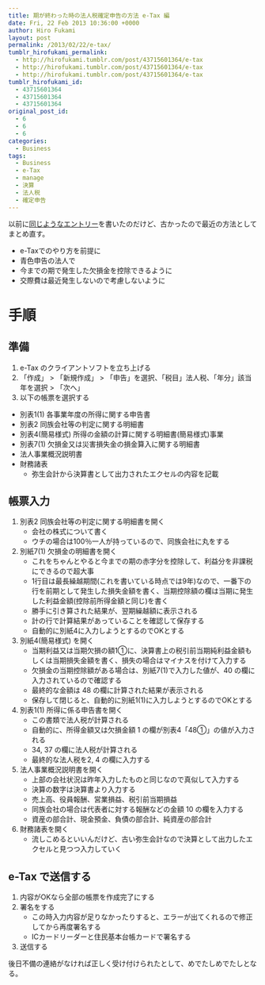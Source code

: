 ```yaml
---
title: 期が終わった時の法人税確定申告の方法 e-Tax 編
date: Fri, 22 Feb 2013 10:36:00 +0000
author: Hiro Fukami
layout: post
permalink: /2013/02/22/e-tax/
tumblr_hirofukami_permalink:
  - http://hirofukami.tumblr.com/post/43715601364/e-tax
  - http://hirofukami.tumblr.com/post/43715601364/e-tax
  - http://hirofukami.tumblr.com/post/43715601364/e-tax
tumblr_hirofukami_id:
  - 43715601364
  - 43715601364
  - 43715601364
original_post_id:
  - 6
  - 6
  - 6
categories:
  - Business
tags:
  - Business
  - e-Tax
  - manage
  - 決算
  - 法人税
  - 確定申告
---
```

以前に<a href="http://hirofukami.com/post/29678350839" target="_blank">同じようなエントリー</a>を書いたのだけど、古かったので最近の方法としてまとめ直す。

*   e-Taxでのやり方を前提に
*   青色申告の法人で
*   今までの期で発生した欠損金を控除できるように
*   交際費は最近発生しないので考慮しないように

<!--more-->

# 手順

## 準備

1.  e-Tax のクライアントソフトを立ち上げる
2.  「作成」 > 「新規作成」 > 「申告」を選択、「税目」法人税、「年分」該当年を選択 > 「次へ」
3.  以下の帳票を選択する

*   別表1(1) 各事業年度の所得に関する申告書
*   別表2 同族会社等の判定に関する明細書
*   別表4(簡易様式) 所得の金額の計算に関する明細書(簡易様式)事業
*   別表7(1) 欠損金又は災害損失金の損金算入に関する明細書
*   法人事業概況説明書
*   財務諸表 
    *   弥生会計から決算書として出力されたエクセルの内容を記載

## 帳票入力

1.  別表2 同族会社等の判定に関する明細書を開く 
    *   会社の株式について書く
    *   ウチの場合は100％一人が持っているので、同族会社に丸をする
2.  別紙7(1) 欠損金の明細書を開く 
    *   これをちゃんとやると今までの期の赤字分を控除して、利益分を非課税にできるので超大事
    *   1行目は最長繰越期間(これを書いている時点では9年)なので、一番下の行を前期として発生した損失金額を書く、当期控除額の欄は当期に発生した利益金額(控除前所得金額と同じ)を書く
    *   勝手に引き算された結果が、翌期繰越額に表示される
    *   計の行で計算結果があっていることを確認して保存する
    *   自動的に別紙4に入力しようとするのでOKとする
3.  別紙4(簡易様式) を開く 
    *   当期利益又は当期欠損の額1①に、決算書上の税引前当期純利益金額もしくは当期損失金額を書く、損失の場合はマイナスを付けて入力する
    *   欠損金の当期控除額がある場合は、別紙7(1)で入力した値が、40 の欄に入力されているので確認する
    *   最終的な金額は 48 の欄に計算された結果が表示される
    *   保存して閉じると、自動的に別紙1(1)に入力しようとするのでOKとする
4.  別表1(1) 所得に係る申告書を開く 
    *   この書類で法人税が計算される
    *   自動的に、所得金額又は欠損金額 1 の欄が別表4「48①」の値が入力される
    *   34, 37 の欄に法人税が計算される
    *   最終的な法人税を2, 4 の欄に入力する
5.  法人事業概況説明書を開く 
    *   上部の会社状況は昨年入力したものと同じなので真似して入力する
    *   決算の数字は決算書より入力する
    *   売上高、役員報酬、営業損益、税引前当期損益
    *   同族会社の場合は代表者に対する報酬などの金額 10 の欄を入力する
    *   資産の部合計、現金預金、負債の部合計、純資産の部合計
6.  財務諸表を開く 
    *   流しこめるといいんだけど、古い弥生会計なので決算として出力したエクセルと見つつ入力していく

## e-Tax で送信する

1.  内容がOKなら全部の帳票を作成完了にする
2.  署名をする 
    *   この時入力内容が足りなかったりすると、エラーが出てくれるので修正してから再度署名する
    *   ICカードリーダーと住民基本台帳カードで署名する
3.  送信する

後日不備の連絡がなければ正しく受け付けられたとして、めでたしめでたしとなる。